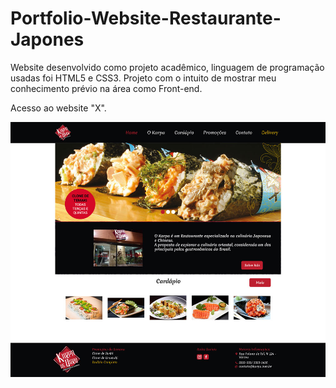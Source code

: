 # Portfolio-Website-Restaurante-Japones
Website desenvolvido como projeto acadêmico, linguagem de programação usadas foi HTML5 e CSS3. Projeto com o intuito de mostrar meu conhecimento prévio na área como Front-end.

Acesso ao website "X".

![Website Home](home-site-karpa.jpg)
